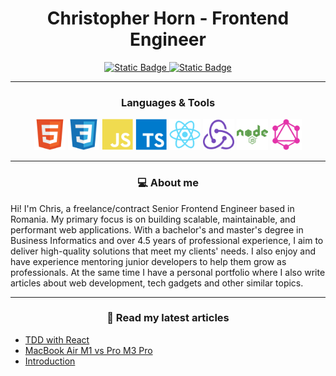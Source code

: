 <h1 align='center'>Christopher Horn - Frontend Engineer</h1>
<p align="center">
    <a href="https://hornxengineering.dev">
        <img alt="Static Badge" src="https://img.shields.io/badge/hornxengineering.dev-blue?style=for-the-badge&logo=homepage&logoColor=darkblue">
    </a>
    <a href="https://www.linkedin.com/in/christopher-horn-a559b9175">
        <img alt="Static Badge" src="https://img.shields.io/badge/-%40christopher_horn-blue?style=for-the-badge&logo=linkedin&logoSize=auto&labelColor=linkedin&color=%230e76a8">
    </a>
</p>
<hr>
<h3 align="center">Languages & Tools</h3>

<p align="center">
    <a href="https://www.w3.org/html/" target="_blank"><img alt="HTML5" width="50px" height="50px" src="https://raw.githubusercontent.com/devicons/devicon/master/icons/html5/html5-original.svg" /></a>
    <a href="https://www.w3schools.com/css/" target="_blank"><img alt="CSS3" width="50px" height="50px" src="https://raw.githubusercontent.com/devicons/devicon/master/icons/css3/css3-original.svg" /></a>
    <a href="https://www.javascript.com/" target="_blank"><img alt="JavaScript" width="50px" height="50px" src="https://raw.githubusercontent.com/devicons/devicon/master/icons/javascript/javascript-plain.svg" /></a>
    <a href="https://www.typescriptlang.org/" target="_blank"><img alt="TypeScript" width="50px" height="50px" src="https://raw.githubusercontent.com/devicons/devicon/master/icons/typescript/typescript-plain.svg" /></a>
    <a href="https://reactjs.org/" target="_blank"><img alt="ReactJS" width="50px" height="50px" src="https://raw.githubusercontent.com/devicons/devicon/master/icons/react/react-original.svg" /></a>
    <a href="https://redux.js.org/" target="_blank"><img alt="ReduxJS" width="50px" height="50px" src="https://raw.githubusercontent.com/devicons/devicon/master/icons/redux/redux-original.svg" /></a>
    <a href="https://nodejs.org/en/" target="_blank"><img alt="NodeJS" width="50px" height="50px" src="https://raw.githubusercontent.com/devicons/devicon/master/icons/nodejs/nodejs-plain-wordmark.svg" /></a>
    <a href="https://graphql.org/" target="_blank"><img alt="GraphQL" width="50px" height="50px" src="https://raw.githubusercontent.com/devicons/devicon/master/icons/graphql/graphql-plain.svg" /></a>
</p>

<hr>
<h3 align='center'>💻 About me</h3>
<div>Hi! I'm Chris, a freelance/contract Senior Frontend Engineer based in Romania. My primary focus is on building scalable, maintainable, and performant web applications. With a bachelor's and master's degree in Business Informatics and over 4.5 years of
    professional experience, I aim to deliver high-quality solutions that meet my clients' needs. I also enjoy and have experience mentoring junior developers to help them grow as professionals. At the same time I have a personal portfolio where I also
    write articles about web development, tech gadgets and other similar topics.</div>

<hr>
<h3 align='center'>📰 Read my latest articles</h3>
<!-- BLOG-POST-LIST:START -->

- [TDD with React](https://hornxengineering.dev/blog/tdd-with-react)
- [MacBook Air M1 vs Pro M3 Pro](https://hornxengineering.dev/blog/macbook-comparison)
- [Introduction](https://hornxengineering.dev/blog/introduction)

<!-- BLOG-POST-LIST:END -->
